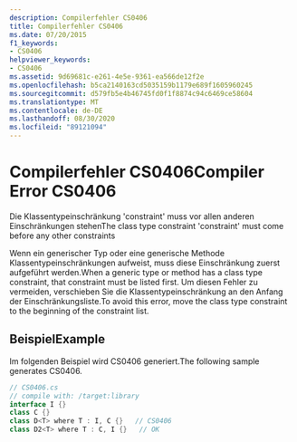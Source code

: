 ```yaml
---
description: Compilerfehler CS0406
title: Compilerfehler CS0406
ms.date: 07/20/2015
f1_keywords:
- CS0406
helpviewer_keywords:
- CS0406
ms.assetid: 9d69681c-e261-4e5e-9361-ea566de12f2e
ms.openlocfilehash: b5ca2140163cd5035159b1179e689f1605960245
ms.sourcegitcommit: d579fb5e4b46745fd0f1f8874c94c6469ce58604
ms.translationtype: MT
ms.contentlocale: de-DE
ms.lasthandoff: 08/30/2020
ms.locfileid: "89121094"
---
```

# <a name="compiler-error-cs0406"></a><span data-ttu-id="1e815-103">Compilerfehler CS0406</span><span class="sxs-lookup"><span data-stu-id="1e815-103">Compiler Error CS0406</span></span>
<span data-ttu-id="1e815-104">Die Klassentypeinschränkung 'constraint' muss vor allen anderen Einschränkungen stehen</span><span class="sxs-lookup"><span data-stu-id="1e815-104">The class type constraint 'constraint' must come before any other constraints</span></span>  
  
 <span data-ttu-id="1e815-105">Wenn ein generischer Typ oder eine generische Methode Klassentypeinschränkungen aufweist, muss diese Einschränkung zuerst aufgeführt werden.</span><span class="sxs-lookup"><span data-stu-id="1e815-105">When a generic type or method has a class type constraint, that constraint must be listed first.</span></span> <span data-ttu-id="1e815-106">Um diesen Fehler zu vermeiden, verschieben Sie die Klassentypeinschränkung an den Anfang der Einschränkungsliste.</span><span class="sxs-lookup"><span data-stu-id="1e815-106">To avoid this error, move the class type constraint to the beginning of the constraint list.</span></span>  
  
## <a name="example"></a><span data-ttu-id="1e815-107">Beispiel</span><span class="sxs-lookup"><span data-stu-id="1e815-107">Example</span></span>  
 <span data-ttu-id="1e815-108">Im folgenden Beispiel wird CS0406 generiert.</span><span class="sxs-lookup"><span data-stu-id="1e815-108">The following sample generates CS0406.</span></span>  
  
```csharp  
// CS0406.cs  
// compile with: /target:library  
interface I {}  
class C {}  
class D<T> where T : I, C {}   // CS0406  
class D2<T> where T : C, I {}   // OK  
```
